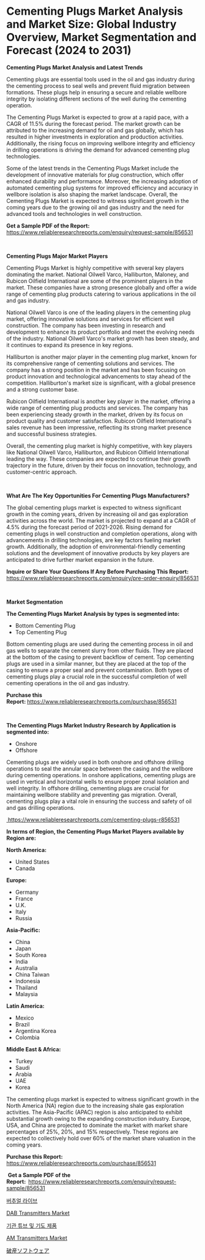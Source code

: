 <p><h1>Cementing Plugs Market Analysis and Market Size: Global Industry Overview, Market Segmentation and Forecast (2024 to 2031)</h1></p><p><strong>Cementing Plugs Market Analysis and Latest Trends</strong></p>
<p><p>Cementing plugs are essential tools used in the oil and gas industry during the cementing process to seal wells and prevent fluid migration between formations. These plugs help in ensuring a secure and reliable wellbore integrity by isolating different sections of the well during the cementing operation.</p><p>The Cementing Plugs Market is expected to grow at a rapid pace, with a CAGR of 11.5% during the forecast period. The market growth can be attributed to the increasing demand for oil and gas globally, which has resulted in higher investments in exploration and production activities. Additionally, the rising focus on improving wellbore integrity and efficiency in drilling operations is driving the demand for advanced cementing plug technologies.</p><p>Some of the latest trends in the Cementing Plugs Market include the development of innovative materials for plug construction, which offer enhanced durability and performance. Moreover, the increasing adoption of automated cementing plug systems for improved efficiency and accuracy in wellbore isolation is also shaping the market landscape. Overall, the Cementing Plugs Market is expected to witness significant growth in the coming years due to the growing oil and gas industry and the need for advanced tools and technologies in well construction.</p></p>
<p><strong>Get a Sample PDF of the Report:&nbsp;</strong> <a href="https://www.reliableresearchreports.com/enquiry/request-sample/856531">https://www.reliableresearchreports.com/enquiry/request-sample/856531</a></p>
<p>&nbsp;</p>
<p><strong>Cementing Plugs Major Market Players</strong></p>
<p><p>Cementing Plugs Market is highly competitive with several key players dominating the market. National Oilwell Varco, Halliburton, Maloney, and Rubicon Oilfield International are some of the prominent players in the market. These companies have a strong presence globally and offer a wide range of cementing plug products catering to various applications in the oil and gas industry.</p><p>National Oilwell Varco is one of the leading players in the cementing plug market, offering innovative solutions and services for efficient well construction. The company has been investing in research and development to enhance its product portfolio and meet the evolving needs of the industry. National Oilwell Varco's market growth has been steady, and it continues to expand its presence in key regions.</p><p>Halliburton is another major player in the cementing plug market, known for its comprehensive range of cementing solutions and services. The company has a strong position in the market and has been focusing on product innovation and technological advancements to stay ahead of the competition. Halliburton's market size is significant, with a global presence and a strong customer base.</p><p>Rubicon Oilfield International is another key player in the market, offering a wide range of cementing plug products and services. The company has been experiencing steady growth in the market, driven by its focus on product quality and customer satisfaction. Rubicon Oilfield International's sales revenue has been impressive, reflecting its strong market presence and successful business strategies.</p><p>Overall, the cementing plug market is highly competitive, with key players like National Oilwell Varco, Halliburton, and Rubicon Oilfield International leading the way. These companies are expected to continue their growth trajectory in the future, driven by their focus on innovation, technology, and customer-centric approach.</p></p>
<p>&nbsp;</p>
<p><strong>What Are The Key Opportunities For Cementing Plugs Manufacturers?</strong></p>
<p><p>The global cementing plugs market is expected to witness significant growth in the coming years, driven by increasing oil and gas exploration activities across the world. The market is projected to expand at a CAGR of 4.5% during the forecast period of 2021-2026. Rising demand for cementing plugs in well construction and completion operations, along with advancements in drilling technologies, are key factors fueling market growth. Additionally, the adoption of environmental-friendly cementing solutions and the development of innovative products by key players are anticipated to drive further market expansion in the future.</p></p>
<p><strong>Inquire or Share Your Questions If Any Before Purchasing This Report:</strong> <a href="https://www.reliableresearchreports.com/enquiry/pre-order-enquiry/856531">https://www.reliableresearchreports.com/enquiry/pre-order-enquiry/856531</a></p>
<p>&nbsp;</p>
<p><strong>Market Segmentation</strong></p>
<p><strong>The Cementing Plugs Market Analysis by types is segmented into:</strong></p>
<p><ul><li>Bottom Cementing Plug</li><li>Top Cementing Plug</li></ul></p>
<p><p>Bottom cementing plugs are used during the cementing process in oil and gas wells to separate the cement slurry from other fluids. They are placed at the bottom of the casing to prevent backflow of cement. Top cementing plugs are used in a similar manner, but they are placed at the top of the casing to ensure a proper seal and prevent contamination. Both types of cementing plugs play a crucial role in the successful completion of well cementing operations in the oil and gas industry.</p></p>
<p><strong>Purchase this Report:&nbsp;</strong><a href="https://www.reliableresearchreports.com/purchase/856531">https://www.reliableresearchreports.com/purchase/856531</a></p>
<p>&nbsp;</p>
<p><strong>The Cementing Plugs Market Industry Research by Application is segmented into:</strong></p>
<p><ul><li>Onshore</li><li>Offshore</li></ul></p>
<p><p>Cementing plugs are widely used in both onshore and offshore drilling operations to seal the annular space between the casing and the wellbore during cementing operations. In onshore applications, cementing plugs are used in vertical and horizontal wells to ensure proper zonal isolation and well integrity. In offshore drilling, cementing plugs are crucial for maintaining wellbore stability and preventing gas migration. Overall, cementing plugs play a vital role in ensuring the success and safety of oil and gas drilling operations.</p></p>
<p><a href="https://www.reliableresearchreports.com/cementing-plugs-r856531">&nbsp;https://www.reliableresearchreports.com/cementing-plugs-r856531</a></p>
<p><strong>In terms of Region, the Cementing Plugs Market Players available by Region are:</strong></p>
<p>
    <p> <strong> North America: </strong>
        <ul>
            <li>United States</li>
            <li>Canada</li>
        </ul>
        </p> 
    <p> <strong> Europe: </strong>
        <ul>
            <li>Germany</li>
            <li>France</li>
            <li>U.K.</li>
            <li>Italy</li>
            <li>Russia</li>
        </ul>
        </p> 
    <p> <strong> Asia-Pacific: </strong>
        <ul>
            <li>China</li>
            <li>Japan</li>
            <li>South Korea</li>
            <li>India</li>
            <li>Australia</li>
            <li>China Taiwan</li>
            <li>Indonesia</li>
            <li>Thailand</li>
            <li>Malaysia</li>
        </ul>
        </p> 
    <p> <strong> Latin America: </strong>
        <ul>
            <li>Mexico</li>
            <li>Brazil</li>
            <li>Argentina Korea</li>
            <li>Colombia</li>
        </ul>
        </p> 
    <p> <strong> Middle East & Africa: </strong>
        <ul>
            <li>Turkey</li>
            <li>Saudi</li>
            <li>Arabia</li>
            <li>UAE</li>
            <li>Korea</li>
        </ul>
    </p>
    </p>
<p><p>The cementing plugs market is expected to witness significant growth in the North America (NA) region due to the increasing shale gas exploration activities. The Asia-Pacific (APAC) region is also anticipated to exhibit substantial growth owing to the expanding construction industry. Europe, USA, and China are projected to dominate the market with market share percentages of 25%, 20%, and 15% respectively. These regions are expected to collectively hold over 60% of the market share valuation in the coming years.</p></p>
<p><strong>Purchase this Report: </strong><a href="https://www.reliableresearchreports.com/purchase/856531">https://www.reliableresearchreports.com/purchase/856531</a></p>
<p>&nbsp;<strong>Get a Sample PDF of the Report:&nbsp;&nbsp;</strong><a href="https://www.reliableresearchreports.com/enquiry/request-sample/856531">https://www.reliableresearchreports.com/enquiry/request-sample/856531</a></p>
<p><strong></strong></p>
<p><p><a href="https://github.com/fernandotryO5lson96765/Market-Research-Report-List-1/blob/main/355400326603.md">버추얼 라이브</a></p><p><a href="https://github.com/Glendatilghmankmgz0rbhwpy/Market-Research-Report-List-2/blob/main/dab-transmitters-market.md">DAB Transmitters Market</a></p><p><a href="https://medium.com/@wilsoniehn789562023/%EA%B8%B0%EA%B4%80%EA%B4%80-%EA%B4%80-%EB%B0%8F-%EA%B8%B0%EB%8F%84-%EC%A0%9C%ED%92%88-%EC%8B%9C%EC%9E%A5-%EA%B7%9C%EB%AA%A8-%EC%8B%9C%EC%9E%A5-%EC%A0%84%EB%A7%9D-%EB%B0%8F-%EC%8B%9C%EC%9E%A5-%EC%98%88%EC%B8%A1-2024%EB%85%84%EB%B6%80%ED%84%B0-2031%EB%85%84%EA%B9%8C%EC%A7%80-10d2f47392c7">기관 튜브 및 기도 제품</a></p><p><a href="https://github.com/dx0328/Market-Research-Report-List-2/blob/main/am-transmitters-market.md">AM Transmitters Market</a></p><p><a href="https://medium.com/@mookiesville/%E7%A0%B4%E7%94%A3%E3%82%BD%E3%83%95%E3%83%88%E3%82%A6%E3%82%A7%E3%82%A2%E5%B8%82%E5%A0%B4-%E5%B8%82%E5%A0%B4%E3%82%B7%E3%82%A7%E3%82%A2-%E5%B8%82%E5%A0%B4%E5%8B%95%E5%90%91-%E3%81%8A%E3%82%88%E3%81%B3%E5%B0%86%E6%9D%A5%E3%81%AE%E6%88%90%E9%95%B7%E3%82%92%E6%8E%A2%E3%82%8B-695700ee9a7e">破産ソフトウェア</a></p></p>